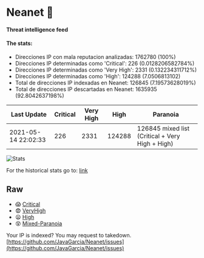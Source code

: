 # Neanet :hocho:
#### Threat intelligence feed
#### The stats:

- Direcciones IP con mala reputacion analizadas: 1762780 (100%)
- Direcciones IP determinadas como 'Critical':  226 (0.0128206582784%)
- Direcciones IP determinadas como 'Very High':  2331 (0.132234311712%)
- Direcciones IP determinadas como 'High':  124288 (7.0506813102)
- Total de direcciones IP indexadas en Neanet:  126845 (7.19573628019%)
- Total de direcciones IP descartadas en Neanet:  1635935 (92.8042637198%)

| Last Update | Critical | Very High | High | Paranoia |
| --- | --- | --- | --- | --- |
| 2021-05-14 22:02:33 | 226 | 2331 | 124288 | 126845 mixed list (Critical + Very High + High)|

![Stats](https://docs.google.com/spreadsheets/d/e/2PACX-1vSnaNMIXVabIpDJjufMlzH7poXnshF3mgd8Is1g9ytUEzVsP5my4Trn8f-xkoLLQ38xpL3HtmUexLo6/pubchart?oid=501124687&format=image)

For the historical stats go to: [link](/stats.csv)
## Raw
- :scream: [Critical](https://raw.githubusercontent.com/JavaGarcia/Neanet/master/blacklists/neanet_critical.txt)
- :fearful: [VeryHigh](https://raw.githubusercontent.com/JavaGarcia/Neanet/master/blacklists/neanet_veryHigh.txtt)
- :frowning: [High](https://raw.githubusercontent.com/JavaGarcia/Neanet/master/blacklists/neanet_high.txt)
- :dizzy_face: [Mixed-Paranoia](https://raw.githubusercontent.com/JavaGarcia/Neanet/master/blacklists/neanet_all.txt)


Your IP is indexed? You may request to takedown. [https://github.com/JavaGarcia/Neanet/issues](https://github.com/JavaGarcia/Neanet/issues)































































































































































































































































































































































































































































































































































































































































































































































































































































































































































































































































































































































































































































































































































































































































































































































































































































































































































































































































































































































































































































































































































































































































































































































































































































































































































































































































































































































































































































































































































































































































































































































































































































































































































































































































































































































































































































































































































































































































































































































































































































































































































































































































































































































































































































































































































































































































































































































































































































































































































































































































































































































































































































































































































































































































































































































































































































































































































































































































































































































































































































































































































































































































































































































































































































































































































